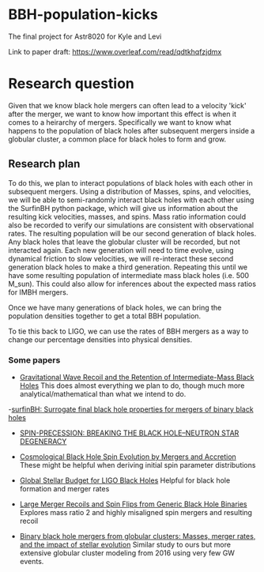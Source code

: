 # BBH-population-kicks
The final project for Astr8020 for Kyle and Levi

Link to paper draft: https://www.overleaf.com/read/qdtkhqfzjdmx

# Research question

Given that we know black hole mergers can often lead to a velocity 'kick' after the merger, we want to know how important this effect is when it comes 
to a heirarchy of mergers. Specifically we want to know what happens to the population of black holes after subsequent mergers inside a globular 
cluster, a common place for black holes to form and grow.


## Research plan

To do this, we plan to interact populations of black holes with each other in subsequent mergers. Using a distribution of Masses, spins, and 
velocities, we will be able to semi-randomly interact black holes with each other using the SurfinBH python package, which will give us information 
about the resulting kick velocities, masses, and spins. Mass ratio information could also be recorded to verify our simulations are consistent with observational rates. The resulting population will be our second generation of black holes. Any black holes that leave the globular 
cluster will be recorded, but not interacted again. Each new generation will need to time evolve, using dynamical friction to slow velocities, we will 
re-interact these second generation black holes to make a third generation. Repeating this until we have some resulting population of intermediate mass 
black holes (i.e. 500 M_sun). This could also allow for inferences about the expected mass ratios for IMBH mergers.


Once we have many generations of black holes, we can bring the population densities together to get a total BBH population. 


To tie this back to LIGO, we can use the rates of BBH mergers as a way to change our percentage densities into physical densities.


### Some papers

- [Gravitational Wave Recoil and the Retention of Intermediate-Mass Black Holes](https://iopscience.iop.org/article/10.1086/591218)
This does almost everything we plan to do, though much more analytical/mathematical than what we intend to do.

-[surfinBH: Surrogate final black hole properties for mergers of binary black holes](https://ui.adsabs.harvard.edu/abs/2018ascl.soft09007V/abstract)

- [SPIN-PRECESSION: BREAKING THE BLACK HOLE–NEUTRON STAR DEGENERACY](https://iopscience.iop.org/article/10.1088/2041-8205/798/1/L17)
- [Cosmological Black Hole Spin Evolution by Mergers and Accretion](https://iopscience.iop.org/article/10.1086/590379/meta)
These might be helpful when deriving initial spin parameter distributions

- [Global Stellar Budget for LIGO Black Holes](https://ui.adsabs.harvard.edu/abs/2020ApJ...889L..35J/abstract)
Helpful for black hole formation and merger rates

- [Large Merger Recoils and Spin Flips from Generic Black Hole Binaries](https://iopscience.iop.org/article/10.1086/516712/pdf)
Explores mass ratio 2 and highly misaligned spin mergers and resulting recoil

- [Binary black hole mergers from globular clusters: Masses, merger rates, and the impact of stellar evolution](https://journals.aps.org/prd/pdf/10.1103/PhysRevD.93.084029)
Similar study to ours but more extensive globular cluster modeling from 2016 using very few GW events.



